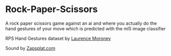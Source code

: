 # Rock-Paper-Scissors

A rock paper scissors game against an ai and where you actually do the hand gestures of your move which is predicted with the ml5 image classifier

RPS Hand Gestures dataset by [Laurence Moroney](http://www.laurencemoroney.com/rock-paper-scissors-dataset/)

Sound by [Zapsplat.com](https://www.zapsplat.com)
